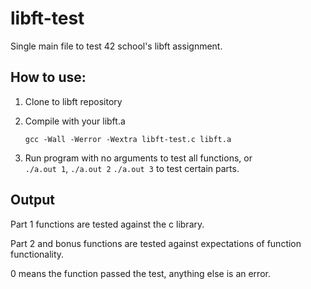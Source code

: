 # libft-test
Single main file to test 42 school's libft assignment.

## How to use:
1. Clone to libft repository

2. Compile with your libft.a

	``` gcc -Wall -Werror -Wextra libft-test.c libft.a ```
    
3. Run program with no arguments to test all functions, or  
```./a.out 1```, ```./a.out 2``` ```./a.out 3``` to test certain parts.

## Output
Part 1 functions are tested against the c library.

Part 2 and bonus functions are tested against expectations of function functionality.

0 means the function passed the test, anything else is an error.
